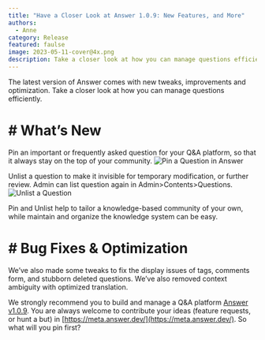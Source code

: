 ```yaml
---
title: "Have a Closer Look at Answer 1.0.9: New Features, and More"
authors:
  - Anne
category: Release
featured: faulse
image: 2023-05-11-cover@4x.png
description: Take a closer look at how you can manage questions efficiently with Answer v1.0.9.
---
```


The latest version of Answer comes with new tweaks, improvements and optimization. Take a closer look at how you can manage questions efficiently.

# # What’s New
Pin an important or frequently asked question for your Q&A platform, so that it always stay on the top of your community. ![Pin a Question in Answer](1.0.9release1.gif)

Unlist a question to make it invisible for temporary modification, or further review. Admin can list question again in Admin\>Contents\>Questions. ![Unlist a Question](1.0.9release2.gif)

Pin and Unlist help to tailor a knowledge-based community of your own, while maintain and organize the knowledge system can be easy.

# # Bug Fixes & Optimization
We’ve also made some tweaks to fix the display issues of tags, comments form,  and stubborn deleted questions. We’ve also removed context ambiguity with optimized translation.


We strongly recommend you to build and manage a Q&A platform [Answer v1.0.9](https://github.com/apache/incubator-answer/releases/tag/v1.0.9). You are always welcome to contribute your ideas (feature requests, or hunt a but) in [https://meta.answer.dev/](https://meta.answer.dev/). So what will you pin first?
